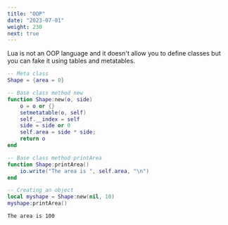```yaml
---
title: "OOP"
date: "2023-07-01"
weight: 230
next: true
---
```


Lua is not an OOP language and it doesn't allow you to define classes but you can fake it using tables and metatables.

```lua
-- Meta class
Shape = {area = 0}

-- Base class method new
function Shape:new(o, side)
    o = o or {}
    setmetatable(o, self)
    self.__index = self
    side = side or 0
    self.area = side * side;
    return o
end

-- Base class method printArea
function Shape:printArea()
    io.write("The area is ", self.area, "\n")
end

-- Creating an object
local myshape = Shape:new(nil, 10)
myshape:printArea()
```

```txt {.fs90}
The area is 100
```
